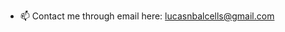 - 📫 Contact me through email here: lucasnbalcells@gmail.com

<!---
duck1t0/duck1t0 is a ✨ special ✨ repository because its `README.md` (this file) appears on your GitHub profile.
You can click the Preview link to take a look at your changes.
--->
